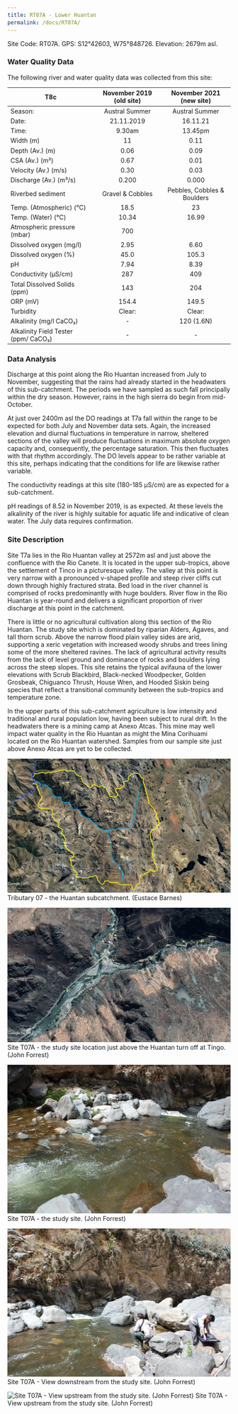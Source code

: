 ```yaml
---
title: RT07A - Lower Huantan
permalink: /docs/RT07A/
---
```



Site Code: RT07A.  GPS: S12°42603, W75°848726. Elevation:
2679m asl.

### Water Quality Data

The following river and water quality data was collected from this site:

|     T8c                                     |     November 2019 (old site)    |       November 2021 (new site)     |
|---------------------------------------------|:-------------------------------:|:----------------------------------:|
|     Season:                                 |          Austral Summer         |            Austral Summer          |
|     Date:                                   |            21.11.2019           |               16.11.21             |
|     Time:                                   |              9.30am             |               13.45pm              |
|     Width (m)                               |                11               |                 0.11               |
|     Depth (Av.) (m)                         |               0.06              |                 0.09               |
|     CSA (Av.) (m²)                          |               0.67              |                 0.01               |
|     Velocity (Av.) (m/s)                    |               0.30              |                 0.03               |
|     Discharge (Av.) (m³/s)                  |               0.200             |                0.000               |
|     Riverbed sediment                       |         Gravel & Cobbles        |     Pebbles, Cobbles & Boulders    |
|     Temp. (Atmospheric) (°C)                |               18.5              |                  23                |
|     Temp. (Water) (°C)                      |               10.34             |                16.99               |
|     Atmospheric pressure (mbar)             |                700              |                                    |
|     Dissolved oxygen (mg/l)                 |               2.95              |                 6.60               |
|     Dissolved oxygen (%)                    |               45.0              |                105.3               |
|     pH                                      |               7.94              |                 8.39               |
|     Conductivity (µS/cm)                    |                287              |                 409                |
|     Total Dissolved Solids (ppm)            |                143              |                 204                |
|     ORP (mV)                                |               154.4             |                149.5               |
|     Turbidity                               |              Clear:             |                Clear:              |
|     Alkalinity (mg/l CaCO₃)                 |                 -               |              120 (1.6N)            |
|     Alkalinity Field Tester (ppm/ CaCO₃)    |                 -               |                  -                 |

### Data Analysis
Discharge at this point along the Rio Huantan increased from July to November, suggesting that the rains had already started in the headwaters of this sub-catchment. The periods we have sampled as such fall principally within the dry season. However, rains in the high sierra do begin from mid-October.

At just over 2400m asl the DO readings at T7a fall within the range to be expected for both July and November data sets. Again, the increased elevation and diurnal fluctuations in temperature in narrow, sheltered sections of the valley will produce fluctuations in maximum absolute oxygen capacity and, consequently, the percentage saturation. This then fluctuates with that rhythm accordingly. The DO levels appear to be rather variable at this site, perhaps indicating that the conditions for life are likewise rather variable. 

The conductivity readings at this site (180-185 µS/cm) are as expected for a sub-catchment.    

pH readings of 8.52 in November 2019, is as expected. At these levels the alkalinity of the river is highly suitable for aquatic life and indicative of clean water. The July data requires confirmation. 


### Site Description
Site T7a lies in the Rio Huantan valley at 2572m asl and just above the confluence with the Rio Canete. It is located in the upper sub-tropics, above the settlement of Tinco in a picturesque valley. The valley at this point is very narrow with a pronounced v-shaped profile and steep river cliffs cut down through highly fractured strata. Bed load in the river channel is comprised of rocks predominantly with huge boulders. River flow in the Rio Huantan is year-round and delivers a significant proportion of river discharge at this point in the catchment. 

There is little or no agricultural cultivation along this section of the Rio Huantan. The study site which is dominated by riparian Alders, Agaves, and tall thorn scrub. Above the narrow flood plain valley sides are arid, supporting a xeric vegetation with increased woody shrubs and trees lining some of the more sheltered ravines. The lack of agricultural activity results from the lack of level ground and dominance of rocks and boulders lying across the steep slopes. This site retains the typical avifauna of the lower elevations with Scrub Blackbird, Black-necked Woodpecker, Golden Grosbeak, Chiguanco Thrush, House Wren, and Hooded Siskin being species that reflect a transitional community between the sub-tropics and temperature zone.    

In the upper parts of this sub-catchment agriculture is low intensity and traditional and rural population low, having been subject to rural drift. In the headwaters there is a mining camp at Anexo Atcas. This mine may well impact water quality in the Rio Huantan as might the Mina Corihuami located on the Rio Huantan watershed. Samples from our sample site just above Anexo Atcas are yet to be collected.


![Tributary T07 - the Huantan subcatchment. (Eustace Barnes)](/assets/SiteDescriptions/T7/T7Huantansubcatchment.jpg)
Tributary 07 - the Huantan subcatchment. (Eustace Barnes)


![Site T07A - the study site location. (John Forrest)](/assets/SiteDescriptions/T7/RT07ALoweHuantan.jpg)
Site T07A - the study site location just above the Huantan turn off at Tingo. (John Forrest)


![Site T07A - the study site. (John Forrest)](/assets/SiteDescriptions/T7/T7AStudysite.JPG)
Site T07A - the study site. (John Forrest)


![Site T07A - View downstream from the study site. (John Forrest)](/assets/SiteDescriptions/T7/T7AViewimmediatelydownstream.JPG)
Site T07A - View downstream from the study site. (John Forrest)


![Site T07A - View upstream from the study site. (John Forrest)](/assets/SiteDescriptions/T7/T7AViewupstream.JPG)
Site T07A - View upstream from the study site. (John Forrest)
